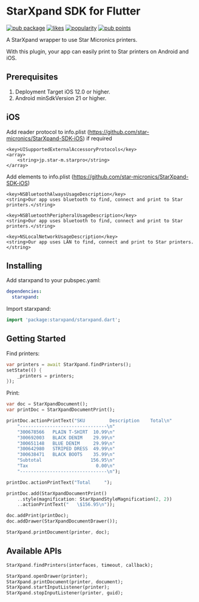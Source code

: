 # StarXpand SDK for Flutter

[![pub package](https://img.shields.io/pub/v/starxpand.svg)](https://pub.dev/packages/starxpand) [![likes](https://badges.bar/starxpand/likes)](https://pub.dev/packages/starxpand/score) [![popularity](https://badges.bar/starxpand/popularity)](https://pub.dev/packages/starxpand/score)  [![pub points](https://badges.bar/starxpand/pub%20points)](https://pub.dev/packages/starxpand/score)

A StarXpand wrapper to use Star Micronics printers.

With this plugin, your app can easily print to Star printers on Android and iOS.

## Prerequisites

1) Deployment Target iOS 12.0 or higher.
2) Android minSdkVersion 21 or higher.

## iOS

Add reader protocol to info.plist (https://github.com/star-micronics/StarXpand-SDK-iOS) if required

```
<key>UISupportedExternalAccessoryProtocols</key>
<array>
    <string>jp.star-m.starpro</string>
</array>
```

Add elements to info.plist (https://github.com/star-micronics/StarXpand-SDK-iOS)

```
<key>NSBluetoothAlwaysUsageDescription</key>
<string>Our app uses bluetooth to find, connect and print to Star printers.</string>

<key>NSBluetoothPeripheralUsageDescription</key>
<string>Our app uses bluetooth to find, connect and print to Star printers.</string>

<key>NSLocalNetworkUsageDescription</key>
<string>Our app uses LAN to find, connect and print to Star printers.</string>
```

## Installing

Add starxpand to your pubspec.yaml:

```yaml
dependencies:
  starxpand:
```

Import starxpand:

```dart
import 'package:starxpand/starxpand.dart';
```

## Getting Started

Find printers:

```dart
var printers = await StarXpand.findPrinters();
setState(() {
    _printers = printers;
});
```

Print:

```dart
var doc = StarXpandDocument();
var printDoc = StarXpandDocumentPrint();

printDoc.actionPrintText("SKU         Description    Total\n"
    "--------------------------------\n"
    "300678566   PLAIN T-SHIRT  10.99\n"
    "300692003   BLACK DENIM    29.99\n"
    "300651148   BLUE DENIM     29.99\n"
    "300642980   STRIPED DRESS  49.99\n"
    "300638471   BLACK BOOTS    35.99\n"
    "Subtotal                  156.95\n"
    "Tax                         0.00\n"
    "--------------------------------\n");

printDoc.actionPrintText("Total     ");

printDoc.add(StarXpandDocumentPrint()
    ..style(magnification: StarXpandStyleMagnification(2, 2))
    ..actionPrintText("   \$156.95\n"));

doc.addPrint(printDoc);
doc.addDrawer(StarXpandDocumentDrawer());

StarXpand.printDocument(printer, doc);
```

## Available APIs

```dart
StarXpand.findPrinters(interfaces, timeout, callback);

StarXpand.openDrawer(printer);
StarXpand.printDocument(printer, document);
StarXpand.startInputListener(printer);
StarXpand.stopInputListener(printer, guid);
```

